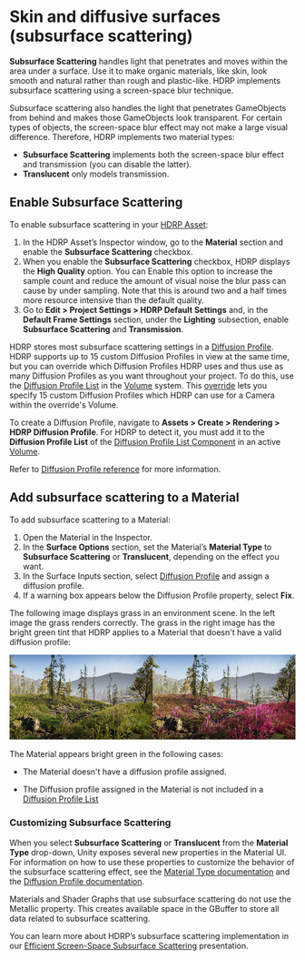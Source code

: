 # Skin and diffusive surfaces (subsurface scattering)

__Subsurface Scattering__ handles light that penetrates and moves within the area under a surface. Use it to make organic materials, like skin, look smooth and natural rather than rough and plastic-like. HDRP implements subsurface scattering using a screen-space blur technique.

Subsurface scattering also handles the light that penetrates GameObjects from behind and makes those GameObjects look transparent. For certain types of objects, the screen-space blur effect may not make a large visual difference. Therefore, HDRP implements two material types:

* __Subsurface Scattering__ implements both the screen-space blur effect and transmission (you can disable the latter).
* __Translucent__ only models transmission.

## Enable Subsurface Scattering

To enable subsurface scattering in your [HDRP Asset](HDRP-Asset.md):

1. In the HDRP Asset’s Inspector window, go to the __Material__ section and enable the __Subsurface Scattering__ checkbox.
2. When you enable the __Subsurface Scattering__ checkbox, HDRP displays the __High Quality__ option. You can Enable this option to increase the sample count and reduce the amount of visual noise the blur pass can cause by under sampling. Note that this is around two and a half times more resource intensive than the default quality.
3. Go to **Edit > Project Settings > HDRP Default Settings** and, in the **Default Frame Settings** section, under the __Lighting__ subsection, enable __Subsurface Scattering__ and __Transmission__.

HDRP stores most subsurface scattering settings in a [Diffusion Profile](diffusion-profile-reference.md). HDRP supports up to 15 custom Diffusion Profiles in view at the same time, but you can override which Diffusion Profiles HDRP uses and thus use as many Diffusion Profiles as you want throughout your project. To do this, use the [Diffusion Profile List](Override-Diffusion-Profile.md) in the [Volume](understand-volumes.md) system. This [override](volume-component.md) lets you specify 15 custom Diffusion Profiles which HDRP can use for a Camera within the override's Volume.

To create a Diffusion Profile, navigate to __Assets > Create > Rendering > HDRP Diffusion Profile__.
For HDRP to detect it, you must add it to the **Diffusion Profile List** of the [Diffusion Profile List Component](Override-Diffusion-Profile.md) in an active [Volume](understand-volumes.md).

Refer to [Diffusion Profile reference](diffusion-profile-reference.md) for more information.

## Add subsurface scattering to a Material

To add subsurface scattering to a Material:

1. Open the Material in the Inspector.
2. In the **Surface Options** section, set the Material’s __Material Type__ to __Subsurface Scattering__ or __Translucent__, depending on the effect you want.
3. In the Surface Inputs section, select [Diffusion Profile](diffusion-profile-reference.md) and assign a diffusion profile.
4. If a warning box appears below the Diffusion Profile property, select **Fix**.

The following image displays grass in an environment scene. In the left image the grass renders correctly. The grass in the right image has the bright green tint that HDRP applies to a Material that doesn't have a valid diffusion profile:

![Grass in an environment scene: In the left image the grass renders correctly. The grass in the right image has the bright green tint that HDRP applies to a Material that doesn't have a valid diffusion profile.](Images/missing_profile.png)

The Material appears bright green in the following cases:

- The Material doesn't have a diffusion profile assigned.

- The Diffusion profile assigned in the Material is not included in a [Diffusion Profile List](diffusion-profile-reference.md)

### Customizing Subsurface Scattering

When you select __Subsurface Scattering__ or __Translucent__ from the __Material Type__ drop-down, Unity exposes several new properties in the Material UI. For information on how to use these properties to customize the behavior of the subsurface scattering effect, see the [Material Type documentation](Material-Type.md) and the [Diffusion Profile documentation](diffusion-profile-reference.md).

Materials and Shader Graphs that use subsurface scattering do not use the Metallic property. This creates available space in the GBuffer to store all data related to subsurface scattering.

You can learn more about HDRP’s subsurface scattering implementation in our [Efficient Screen-Space Subsurface Scattering](http://advances.realtimerendering.com/s2018/Efficient%20screen%20space%20subsurface%20scattering%20Siggraph%202018.pdf) presentation.
